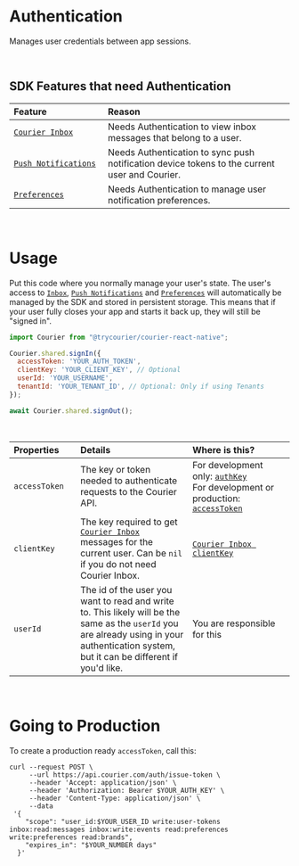 # Authentication

Manages user credentials between app sessions.

&emsp;

## SDK Features that need Authentication

<table>
    <thead>
        <tr>
            <th width="250px" align="left">Feature</th>
            <th width="750px" align="left">Reason</th>
        </tr>
    </thead>
    <tbody>
        <tr width="600px">
            <td align="left">
                <a href="https://github.com/trycourier/courier-react-native/blob/master/Docs/Inbox.md">
                    <code>Courier Inbox</code>
                </a>
            </td>
            <td align="left">
                Needs Authentication to view inbox messages that belong to a user.
            </td>
        </tr>
        <tr width="600px">
            <td align="left">
                <a href="https://github.com/trycourier/courier-react-native/blob/master/Docs/PushNotifications.md">
                    <code>Push Notifications</code>
                </a>
            </td>
            <td align="left">
                Needs Authentication to sync push notification device tokens to the current user and Courier.
            </td>
        </tr>
        <tr width="600px">
            <td align="left">
                <a href="https://github.com/trycourier/courier-react-native/blob/master/Docs/Preferences.md">
                    <code>Preferences</code>
                </a>
            </td>
            <td align="left">
                Needs Authentication to manage user notification preferences.
            </td>
        </tr>
    </tbody>
</table>

&emsp;

# Usage

Put this code where you normally manage your user's state. The user's access to [`Inbox`](https://github.com/trycourier/courier-react-native/blob/master/Docs/Inbox.md), [`Push Notifications`](https://github.com/trycourier/courier-react-native/blob/master/Docs/PushNotifications.md) and [`Preferences`](https://github.com/trycourier/courier-react-native/blob/master/Docs/Preferences.md) will automatically be managed by the SDK and stored in persistent storage. This means that if your user fully closes your app and starts it back up, they will still be "signed in".

```javascript
import Courier from "@trycourier/courier-react-native";

Courier.shared.signIn({
  accessToken: 'YOUR_AUTH_TOKEN',
  clientKey: 'YOUR_CLIENT_KEY', // Optional
  userId: 'YOUR_USERNAME',
  tenantId: 'YOUR_TENANT_ID', // Optional: Only if using Tenants
});

await Courier.shared.signOut();
```

&emsp;

<table>
    <thead>
        <tr>
            <th width="150px" align="left">Properties</th>
            <th width="450px" align="left">Details</th>
            <th width="400px" align="left">Where is this?</th>
        </tr>
    </thead>
    <tbody>
        <tr width="600px">
            <td align="left">
                <code>accessToken</code>
            </td>
            <td align="left">
                The key or token needed to authenticate requests to the Courier API.
            </td>
            <td align="left">
                For development only: <a href="https://app.courier.com/settings/api-keys"><code>authKey</code></a><br>
                For development or production: <a href="https://github.com/trycourier/courier-react-native/blob/master/Docs/Authentication.md#going-to-production"><code>accessToken</code></a>
            </td>
        </tr>
        <tr width="600px">
            <td align="left">
                <code>clientKey</code>
            </td>
            <td align="left">
                The key required to get <a href="https://github.com/trycourier/courier-react-native/blob/master/Docs/Inbox.md"><code>Courier Inbox</code></a> messages for the current user. Can be <code>nil</code> if you do not need Courier Inbox.
            </td>
            <td align="left">
                <a href="https://app.courier.com/channels/courier"><code>Courier Inbox clientKey</code></a>
            </td>
        </tr>
        <tr width="600px">
            <td align="left">
                <code>userId</code>
            </td>
            <td align="left">
                The id of the user you want to read and write to. This likely will be the same as the <code>userId</code> you are already using in your authentication system, but it can be different if you'd like.
            </td>
            <td align="left">
                You are responsible for this
            </td>
        </tr>
    </tbody>
</table>

&emsp;

# Going to Production

To create a production ready `accessToken`, call this:

```curl
curl --request POST \
     --url https://api.courier.com/auth/issue-token \
     --header 'Accept: application/json' \
     --header 'Authorization: Bearer $YOUR_AUTH_KEY' \
     --header 'Content-Type: application/json' \
     --data
 '{
    "scope": "user_id:$YOUR_USER_ID write:user-tokens inbox:read:messages inbox:write:events read:preferences write:preferences read:brands",
    "expires_in": "$YOUR_NUMBER days"
  }'
```
